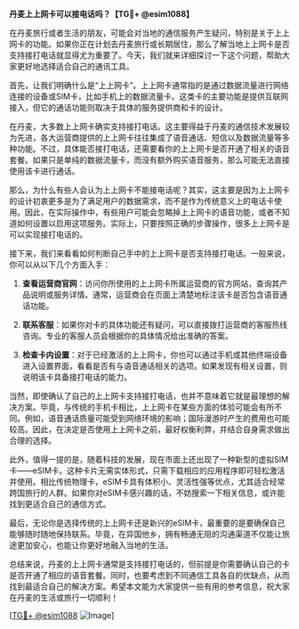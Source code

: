 **丹麦上上网卡可以接电话吗？【TG💪+ @esim1088】**

在丹麦旅行或者生活的朋友，可能会对当地的通信服务产生疑问，特别是关于上上网卡的功能。如果你正在计划去丹麦旅行或长期居住，那么了解当地上上网卡是否支持接打电话就显得尤为重要了。今天，我们就来详细探讨一下这个问题，帮助大家更好地选择适合自己的通讯工具。

首先，让我们明确什么是“上上网卡”。上上网卡通常指的是通过数据流量进行网络连接的设备或SIM卡，比如手机上的数据流量卡。这类卡的主要功能是提供互联网接入，但它的通话功能则取决于具体的服务提供商和卡的设计。

在丹麦，大多数上上网卡确实支持接打电话。这主要得益于丹麦的通信技术发展较为先进，各大运营商提供的上上网卡往往集成了语音通话、短信以及数据流量等多种功能。不过，具体能否接打电话，还需要看你的上上网卡是否开通了相关的语音套餐。如果只是单纯的数据流量卡，而没有额外购买语音服务，那么可能无法直接使用该卡进行通话。

那么，为什么有些人会认为上上网卡不能接电话呢？其实，这主要是因为上上网卡的设计初衷更多是为了满足用户的数据需求，而不是作为传统意义上的电话卡使用。因此，在实际操作中，有些用户可能会忽略掉上上网卡的语音功能，或者不知道如何设置以启用这项服务。实际上，只要按照正确的步骤操作，很多上上网卡是可以实现接打电话的。

接下来，我们来看看如何判断自己手中的上上网卡是否支持接打电话。一般来说，你可以从以下几个方面入手：

1. **查看运营商官网**：访问你所使用的上上网卡所属运营商的官方网站，查询其产品说明或服务详情。通常，运营商会在页面上清楚地标注该卡是否包含语音通话功能。

2. **联系客服**：如果你对卡的具体功能还有疑问，可以直接拨打运营商的客服热线咨询。专业的客服人员会根据你的具体情况给出准确的答案。

3. **检查卡内设置**：对于已经激活的上上网卡，你也可以通过手机或其他终端设备进入设置界面，看看是否有与语音通话相关的选项。如果发现有相关设置，则说明该卡具备接打电话的能力。

当然，即使确认了自己的上上网卡支持接打电话，也并不意味着它就是最理想的解决方案。毕竟，与传统的手机卡相比，上上网卡在某些方面的体验可能会有所不同。例如，语音通话质量可能受到网络环境的影响；国际漫游时产生的费用也可能较高。因此，在决定是否使用上上网卡之前，最好权衡利弊，并结合自身需求做出合理的选择。

此外，值得一提的是，随着科技的发展，现在市面上还出现了一种新型的虚拟SIM卡——eSIM卡。这种卡片无需实体形式，只需下载相应的应用程序即可轻松激活并使用。相比传统物理卡，eSIM卡具有体积小、灵活性强等优点，尤其适合经常跨国旅行的人群。如果你对eSIM卡感兴趣的话，不妨搜索一下相关信息，或许能找到更适合自己的通信方式。

最后，无论你是选择传统的上上网卡还是新兴的eSIM卡，最重要的是要确保自己能够随时随地保持联系。毕竟，在异国他乡，拥有畅通无阻的沟通渠道不仅能让旅途更加安心，也能让你更好地融入当地的生活。

总结来说，丹麦的上上网卡通常是支持接打电话的，但前提是你需要确认自己的卡是否开通了相应的语音套餐。同时，也要考虑到不同通信工具各自的优缺点，从而找到最适合自己的解决方案。希望本文能为大家提供一些有用的参考信息，祝大家在丹麦的生活或旅行一切顺利！

[[TG💪+ @esim1088](https://t.me/s/esim1088) ![Image](https://i.postimg.cc/4NQfJmqS/Snipaste-2025-05-13-00-14-12.png)]